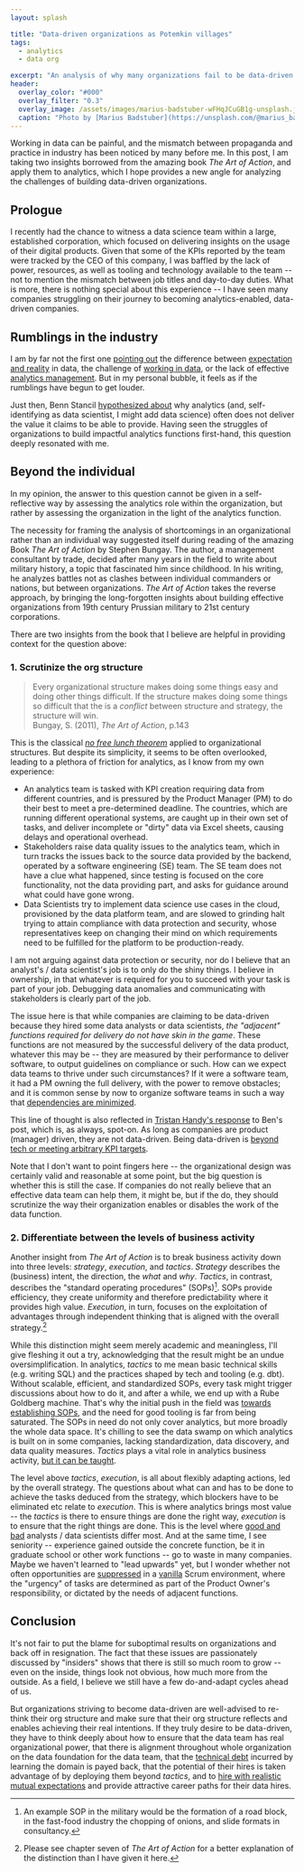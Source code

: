 ```yaml
---
layout: splash

title: "Data-driven organizations as Potemkin villages"
tags: 
  - analytics
  - data org

excerpt: "An analysis of why many organizations fail to be data-driven."
header:
  overlay_color: "#000"
  overlay_filter: "0.3"
  overlay_image: /assets/images/marius-badstuber-wFHqJCuGB1g-unsplash.jpg
  caption: "Photo by [Marius Badstuber](https://unsplash.com/@marius_badstuber) on [Unsplash](https://unsplash.com/)"
---
```


Working in data can be painful, and the mismatch between propaganda and practice in industry has been noticed by many before me. In this post, I am taking two insights borrowed from the amazing book *The Art of Action*, and apply them to analytics, which I hope provides a new angle for analyzing the challenges of building data-driven organizations.

## Prologue

I recently had the chance to witness a data science team within a large, established corporation, which focused on delivering insights on the usage of their digital products. Given that some of the KPIs reported by the team were tracked by the CEO of this company, I was baffled by the lack of power, resources, as well as tooling and technology available to the team -- not to mention the mismatch between job titles and day-to-day duties. What is more, there is nothing special about this experience -- I have seen many companies struggling on their journey to becoming analytics-enabled, data-driven companies.  

## Rumblings in the industry

I am by far not the first one [pointing out](https://hackernoon.com/the-ai-hierarchy-of-needs-18f111fcc007) the difference between [expectation and reality](http://veekaybee.github.io/2019/02/13/data-science-is-different/) in data, the challenge of [working in data](https://maximebeauchemin.medium.com/the-downfall-of-the-data-engineer-5bfb701e5d6b), or the lack of effective [analytics management](https://pedram.substack.com/p/modern-data-team). But in my personal bubble, it feels as if the rumblings have begun to get louder.  

Just then, Benn Stancil [hypothesized about](https://benn.substack.com/p/third-rail) why analytics (and, self-identifying as data scientist, I might add data science) often does not deliver the value it claims to be able to provide. Having seen the struggles of organizations to build impactful analytics functions first-hand, this question deeply resonated with me.

## Beyond the individual

In my opinion, the answer to this question cannot be given in a self-reflective way by assessing the analytics role within the organization, but rather by assessing the organization in the light of the analytics function.  

The necessity for framing the analysis of shortcomings in an organizational rather than an individual way suggested itself during reading of the amazing Book *The Art of Action* by Stephen Bungay. The author, a management consultant by trade, decided after many years in the field to write about military history, a topic that fascinated him since childhood. In his writing, he analyzes battles not as clashes between individual commanders or nations, but between organizations. *The Art of Action* takes the reverse approach, by bringing the long-forgotten insights about building effective organizations from 19th century Prussian military to 21st century corporations.

There are two insights from the book that I believe are helpful in providing context for the question above:  

### 1. Scrutinize the org structure

> Every organizational structure makes doing some things easy and doing other things difficult. If the structure makes doing some things so difficult that the is a *conflict* between structure and strategy, the structure will win.  
Bungay, S. (2011), *The Art of Action*, p.143

This is the classical *[no free lunch theorem](https://chemicalstatistician.wordpress.com/2014/01/24/machine-learning-lesson-of-the-day-the-no-free-lunch-theorem/)* applied to organizational structures. But despite its simplicity, it seems to be often overlooked, leading to a plethora of friction for analytics, as I know from my own experience:

* An analytics team is tasked with KPI creation requiring data from different countries, and is pressured by the Product Manager (PM) to do their best to meet a pre-determined deadline. The countries, which are running different operational systems, are caught up in their own set of tasks, and deliver incomplete or "dirty" data via Excel sheets, causing delays and operational overhead.
* Stakeholders raise data quality issues to the analytics team, which in turn tracks the issues back to the source data provided by the backend, operated by a software engineering (SE) team. The SE team does not have a clue what happened, since testing is focused on the core functionality, not the data providing part, and asks for guidance around what could have gone wrong.
* Data Scientists try to implement data science use cases in the cloud, provisioned by the data platform team, and are slowed to grinding halt trying to attain compliance with data protection and security, whose representatives keep on changing their mind on which requirements need to be fulfilled for the platform to be production-ready.

I am not arguing against data protection or security, nor do I believe that an analyst's / data scientist's job is to only do the shiny things. I believe in ownership, in that whatever is required for you to succeed with your task is part of your job. Debugging data anomalies and communicating with stakeholders is clearly part of the job.  

The issue here is that while companies are claiming to be data-driven because they hired some data analysts or data scientists, *the "adjacent" functions required for delivery do not have skin in the game*. These functions are not measured by the successful delivery of the data product, whatever this may be -- they are measured by their performance to deliver software, to output guidelines on compliance or such. How can we expect data teams to thrive under such circumstances? If it were a software team, it had a PM owning the full delivery, with the power to remove obstacles; and it is common sense by now to organize software teams in such a way that [dependencies are minimized](https://www.scrum.org/resources/blog/eliminate-dependencies-dont-manage-them).

This line of thought is also reflected in [Tristan Handy's response](https://roundup.getdbt.com/p/purple-people-the-impact-of-analysts) to Ben's post, which is, as always, spot-on.
As long as companies are product (manager) driven, they are not data-driven. Being data-driven is [beyond tech or meeting arbitrary KPI targets](https://erikbern.com/2021/07/07/the-data-team-a-short-story.html).  

Note that I don't want to point fingers here -- the organizational design was certainly valid and reasonable at some point, but the big question is whether this is still the case. If companies do not really believe that an effective data team can help them, it might be, but if the do, they should scrutinize the way their organization enables or disables the work of the data function.  

### 2. Differentiate between the levels of business activity

Another insight from *The Art of Action* is to break business activity down into three levels: *strategy*, *execution*, and *tactics*. *Strategy* describes the (business) intent, the direction, the *what* and *why*. *Tactics*, in contrast, describes the "standard operating procedures" (SOPs)[^1]. SOPs provide efficiency, they create uniformity and therefore predictability where it provides high value. *Execution*, in turn, focuses on the exploitation of advantages through independent thinking that is aligned with the overall strategy.[^2]

While this distinction might seem merely academic and meaningless, I'll give fleshing it out a try, acknowledging that the result might be an undue oversimplification. In analytics, *tactics* to me mean basic technical skills (e.g. writing SQL) and the practices shaped by tech and tooling (e.g. dbt). Without scalable, efficient, and standardized SOPs, every task might trigger discussions about how to do it, and after a while, we end up with a Rube Goldberg machine. That's why the initial push in the field was [towards establishing SOPs](https://blog.getdbt.com/what-exactly-is-dbt/), and the need for good tooling is far from being saturated. The SOPs in need do not only cover analytics, but more broadly the whole data space. It's chilling to see the data swamp on which analytics is built on in some companies, lacking standardization, data discovery, and data quality measures. *Tactics* plays a vital role in analytics business activity, [but it can be taught](https://benn.substack.com/p/analytics-is-at-a-crossroads).

The level above *tactics*, *execution*, is all about flexibly adapting actions, led by the overall strategy. The questions about what can and has to be done to achieve the tasks deduced from the strategy, which blockers have to be eliminated etc relate to *execution*. This is where analytics brings most value -- the *tactics* is there to ensure things are done the right way, *execution* is to ensure that the right things are done. This is the level where [good and bad](https://ianwhitestone.work/good-ds-bad-ds/) analysts / data scientists differ most. And at the same time, I see seniority -- experience gained outside the concrete function, be it in graduate school or other work functions -- go to waste in many companies. Maybe we haven't learned to "lead upwards" yet, but I wonder whether not often opportunities are [suppressed](https://locallyoptimistic.com/post/agile-analytics-p1) in a [vanilla](https://eugeneyan.com/writing/data-science-and-agile-what-works-and-what-doesnt/) Scrum environment, where the "urgency" of tasks are determined as part of the Product Owner's responsibility, or dictated by the needs of adjacent functions.  

## Conclusion

It's not fair to put the blame for suboptimal results on organizations and back off in resignation. The fact that these issues are passionately discussed by "insiders" shows that there is still so much room to grow -- even on the inside, things look not obvious, how much more from the outside. As a field, I believe we still have a few do-and-adapt cycles ahead of us.

But organizations striving to become data-driven are well-advised to re-think their org structure and make sure that their org structure reflects and enables achieving their real intentions.
If they truly desire to be data-driven, they have to think deeply about how to ensure that the data team has real organizational power, that there is alignment throughout whole organization on the data foundation for the data team, that the [technical debt](https://refactoring.fm/p/the-true-meaning-of-technical-debt) incurred by learning the domain is payed back, that the potential of their hires is taken advantage of by deploying them beyond *tactics*, and to [hire with realistic mutual expectations](https://benn.substack.com/p/third-rail#footnote-anchor-4) and provide attractive career paths for their data hires.

[^1]: An example SOP in the military would be the formation of a road block, in the fast-food industry the chopping of onions, and slide formats in consultancy.
[^2]: Please see chapter seven of *The Art of Action* for a better explanation of the distinction than I have given it here.
